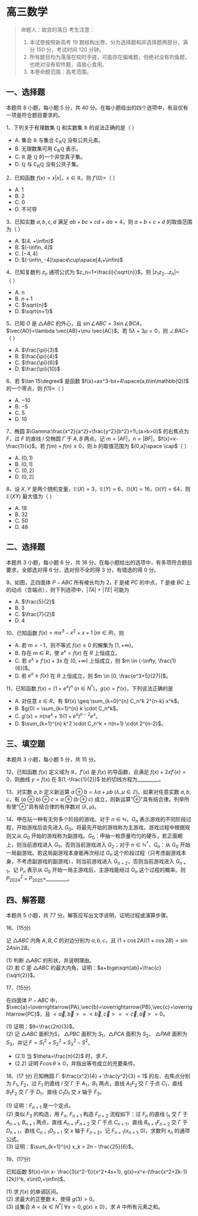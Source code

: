 # 高三数学

> 命题人：故宫的落日
> 考生注意：
>
> 1. 本试卷按照新高考 19 题结构出卷，分为选择题和非选择题两部分，满分 150 分，考试时间 120 分钟。
> 2. 所有题目均为落落在校时手搓，可能存在偏难题，但绝对没有钓鱼题，也绝对没有软件题，请放心食用。
> 3. 本卷命题范围：高考范围。

## 一、选择题

本题共 8 小题，每小题 5 分，共 40 分。在每小题给出的四个选项中，有且仅有一项是符合题目要求的。

1、下列关于有理数集 $\mathbb{Q}$ 和实数集 $\mathbb{R}$ 的说法正确的是（ ）

- A. 集合 $\mathbb{R}$ 与集合 $\complement_{\mathbb{R}}{\mathbb{Q}}$ 没有公共元素。
- B. 无理数集可用 $\complement_{\mathbb{R}}{\mathbb{Q}}$ 表示。
- C. $\mathbb{R}$ 是 $\mathbb{Q}$ 的一个非空真子集。
- D. $\mathbb{Q}$ 与 $\complement_{\mathbb{R}}{\mathbb{Q}}$ 没有公共子集。

2、已知函数 $f(x)=x|x|$，$x \in \mathbb{R}$，则 $f'(0)=$（ ）

- A. $1$
- B. $2$
- C. $0$
- D. 不可导

3、已知实数 $a,b,c,d$ 满足 $ab+bc+cd+da=4$，则 $a+b+c+d$ 的取值范围为（ ）

- A. $[4, +\infin)$
- B. $(-\infin, 4]$
- C. $[-4, 4]$
- D. $(-\infin, -4]\space\cup\space[4,+\infin)$

4、已知复数列 ${z_n}$ 通项公式为 $z_n=1+\frac{i}{\sqrt{n}}$，则 $|z_1z_2...z_n|=$ （ ）

- A. $n$
- B. $n+1$
- C. $\sqrt{n}$
- D. $\sqrt{n+1}$

5、已知 $O$ 是 $\triangle ABC$ 的外心，且 $\sin \angle ABC=3\sin \angle BCA$，$\vec{AO}=\lambda \vec{AB}+\mu \vec{AC}$。若 $5\lambda+3\mu=0$，则 $\angle BAC=$（ ）

- A. $\frac{\pi}{3}$
- B. $\frac{\pi}{4}$
- C. $\frac{\pi}{6}$
- D. $\frac{\pi}{10}$

6、若 $\tan 15\degree$ 是函数 $f(x)=ax^3-bx+4\space(a,b\in\mathbb{Q})$ 的一个零点，则 $f(1)=$（ ）

- A. $-10$
- B. $-5$
- C. $5$
- D. $10$

7、椭圆 $\Gamma:\frac{x^2}{a^2}+\frac{y^2}{b^2}=1\;(a>b>0)$ 的右焦点为 $F$，过 $F$ 的直线 $l$ 交椭圆 $\Gamma$ 于 $A,B$ 两点。记 $m=|AF|$，$n=|BF|$，$f(x)=x-\frac{1}{x}$。若 $f(m)+f(n)\le 0$，则 $b$ 的取值范围为 $(0,a]\space \cap$（ ）

- A. $(0,1)$
- B. $(0,1]$
- C. $(0,2)$
- D. $(0,2]$

8、设 $X,Y$ 是两个随机变量，$\mathbb{E}(X)=3$，$\mathbb{E}(Y)=6$，$\mathbb{D}(X)=16$，$\mathbb{D}(Y)=64$，则 $\mathbb{E}(XY)$ 最大值为（ ）

- A. $18$
- B. $32$
- C. $50$
- D. $48$

## 二、选择题

本题共 3 小题，每小题 6 分，共 18 分。在每小题给出的选项中，有多项符合题目要求，全部选对得 6 分，选对但不全的得 3 分，有错选的得 0 分。

9、如图，正四面体 $P-ABC$ 所有棱长均为 $2$，$E$ 是棱 $PC$ 的中点，$T$ 是棱 $BC$ 上的动点（含端点），则下列选项中，$|TA|+|TE|$ 可能为

- A. $\frac{5}{2}$
- B. $3$
- C. $\frac{7}{2}$
- D. $4$

10、已知函数 $f(x) = mx^3 - x^2 + x + 1 \; (m \in R)$，则  

- A. 若 $m = -1$，则不等式 $f(x) \leq 0$ 的解集为 $[1,+\infty)$。  
- B. 存在 $m \in R$，使 $e^x = f(x)$ 在 $R$ 上恒成立。  
- C. 若 $e^x \geq f'(x) + 3x$ 在 $(0,+\infty)$ 上恒成立，则 $m \in (-\infty, \frac{1}{6}]$。  
- D. 若 $e^x \geq f(x)$ 在 $R$ 上恒成立，则 $m \in [0, \frac{e^3+5}{27}]$。  

11、已知函数 $f(x) = (1+e^x)^n \; (n \in N^*)$，$g(x) = f'(x)$，下列说法正确的是  

- A. 对任意 $x \in R$，有 $f(x) \geq \sum_{k=0}^{n} C_n^k 2^{n-k} x^k$。  
- B. $g(0) = \sum_{k=1}^{n} k \cdot C_n^k$。  
- C. $g'(x) = n(ne^x+1)(1+e^x)^{n-2} e^x$。  
- D. $\sum_{k=1}^{n} k^2 \cdot C_n^k = n(n+1) \cdot 2^{n-2}$。

## 三、填空题

本题共 3 小题，每小题 5 分，共 15 分。

12、已知函数 $f(x)$ 定义域为 $\mathbb{R}$，$f'(x)$ 是 $f(x)$ 的导函数，且满足 $f(x)+2xf'(x)=0$，则曲线 $y=f(x)$ 在 $(1,-\frac{1}{2})$ 处的切线方程为_________。

13、对实数 $a,b$ 定义新运算 $a⊕b=λa+μb\;(λ,μ\in\mathbb{Z})$。如果对任意实数 $a,b,c$，有 $(a⊕b)⊕c=a⊕(b⊕c)$ 成立，则新运算"$⊕$"具有结合律。列举所有使"$⊕$"具有结合律的有序数对 $(λ,μ)$。

14、甲在玩一种有无穷多个阶段的游戏。对于 $n \in \mathbb{N}$，$G_n$ 表示游戏的不同阶段过程，开始游戏后会先进入 $G_0$。将最先开始的游戏称为主游戏，游戏过程中根据规则又从 $G_0$ 开始的游戏称为副游戏。$G_0$：甲抽一枚质量均匀的硬币，若正面朝上，则当前游戏进入 $G_1$。否则当前游戏进入 $G_2$；对于 $n\in\mathbb{N}^*$，$G_n$：从 $G_0$ 开始一局副游戏。若这局副游戏本身能再次经过 $G_n$ 这个阶段过程（只考虑副游戏本身，不考虑副游戏的副游戏），则当前游戏进入 $G_{n+2}$，否则当前游戏进入 $G_{n+1}$。记 $P_n$ 表示从 $G_0$ 开始一局主游戏后，主游戏能经过 $G_n$ 这个过程的概率。则 $P_{2024}^2+P_{2025}=$_________。

## 四、解答题

本题共 5 小题，共 77 分。解答应写出文字说明，证明过程或演算步骤。

16、(15分)

记 $\triangle ABC$ 内角 $A,B,C$ 的对边分别为 $a,b,c$，且 $(1+\cos2A)(1+\cos2B)=\sin2A\sin2B$。

(1) 判断 $\triangle ABC$ 的形状，并说明理由。  
(2) 若 $C$ 是 $\triangle ABC$ 的最大内角，证明：$a+b\ge\sqrt{ab}+\frac{c}{\sqrt{2}}$。

17、(15分)

在四面体 $P-ABC$ 中，$\vec{a}=\overrightarrow{PA},\vec{b}=\overrightarrow{PB},\vec{c}=\overrightarrow{PC}$，且 $<\vec{a},\vec{b}>=<\vec{b},\vec{c}>=<\vec{c},\vec{a}>=0$。

(1) 证明：$θ<\frac{2π}{3}$。  
(2) 记 $\triangle ABC$ 面积为S， $\triangle PBC$ 面积为 $S_1$，$\triangle PCA$ 面积为 $S_2$， $\triangle PAB$ 面积为 $S_3$，并记 $F=S_1^2+S_2^2+S_3^2-S^2$。  

- (2.1) 当 $\theta=\frac{π}{2}$ 时，求 $F$。  
- (2.2) 证明 $F\cos\theta\ge 0$，并指出等号成立的充要条件。

18、(17 分)
已知椭圆 $\Gamma$: $\frac{x^2}{4} + \frac{y^2}{3} = 1$ 的左、右焦点分别为 $F_1$, $F_2$，过 $F_1$ 的直线 $l$ 交 $\Gamma$ 于 $A_1$，$B_1$ 两点，直线 $A_1F_2$ 交 $\Gamma$ 于点 $C_1$，直线 $B_1F_2$ 交 $\Gamma$ 于 $D_1$，直线 $C_1D_1$ 交 $x$ 轴于 $F_3$。

(1) 证明：$F_{n+1}$ 是一个定点。  
(2) 类似 $F_3$ 的构造，用 $F_n$, $F_{n+1}$ 构造 $F_{n+2}$ 流程如下：过 $F_n$ 的直线 $l_n$ 交 $\Gamma$ 于 $A_{n+1}$, $B_{n+1}$ 两点，直线 $A_{n+1}F_{n+2}$ 交 $\Gamma$ 于点 $C_{n+1}$，直线 $B_{n+1}F_{n+2}$ 交 $\Gamma$ 于 $D_{n+1}$，直线 $C_{n+1}D_{n+1}$ 交 $x$ 轴于 $F_{n+2}$。记 $F_{n+1}(x_{n+1},0)$，求数列 ${x_n}$ 的通项公式。  
(3) 证明：$\sum_{k=1}^{n} x_k > 2n - \frac{25}{6}$。  

19、(17分)  

已知函数 $f(x)=\ln x- \frac{3(x^2-1)}{x^2+4x+1}, g(x)=x^x-(\frac{x^2+2k-1}{2k})^k, x\in(0,+\infin)$。

(1) 求 $f(x)$ 的单调区间。  
(2) 求最大的正整数 $k$，使得 $g(3)>0$。  
(3) 设集合 $A=\{k∈N^*|\;\forall x>0,g(x)≥0\}$，求 $A$ 中所有元素之和。
